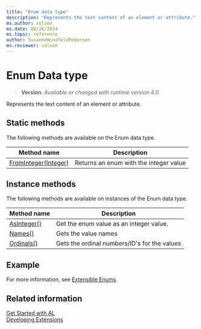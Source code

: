 ```yaml
---
title: "Enum data type"
description: "Represents the text content of an element or attribute."
ms.author: solsen
ms.date: 08/26/2024
ms.topic: reference
author: SusanneWindfeldPedersen
ms.reviewer: solsen
---
```

[//]: # (START>DO_NOT_EDIT)
[//]: # (IMPORTANT:Do not edit any of the content between here and the END>DO_NOT_EDIT.)
[//]: # (Any modifications should be made in the .xml files in the ModernDev repo.)
# Enum Data type
> **Version**: _Available or changed with runtime version 4.0._

Represents the text content of an element or attribute.


## Static methods
The following methods are available on the Enum data type.


|Method name|Description|
|-----------|-----------|
|[FromInteger(Integer)](enum-frominteger-method.md)|Returns an enum with the integer value|

## Instance methods
The following methods are available on instances of the Enum data type.

|Method name|Description|
|-----------|-----------|
|[AsInteger()](enum-asinteger-method.md)|Get the enum value as an integer value.|
|[Names()](enum-names--method.md)|Gets the value names|
|[Ordinals()](enum-ordinals--method.md)|Gets the ordinal numbers/ID's for the values|

[//]: # (IMPORTANT: END>DO_NOT_EDIT)

## Example

For more information, see [Extensible Enums](../../devenv-extensible-enums.md).

## Related information  
[Get Started with AL](../../devenv-get-started.md)  
[Developing Extensions](../../devenv-dev-overview.md)  